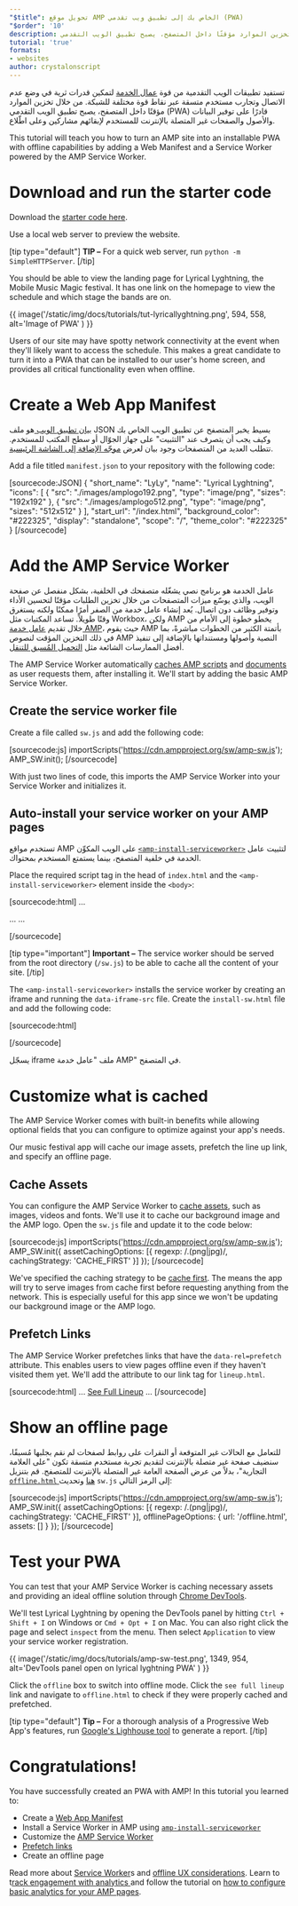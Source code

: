 ```yaml
---
"$title": تحويل موقع AMP الخاص بك إلى تطبيق ويب تقدمي (PWA)
"$order": '10'
description: من خلال تخزين الموارد مؤقتًا داخل المتصفح، يصبح تطبيق الويب التقدمي (PWA) قادرًا على توفير البيانات والأصول والصفحات غير المتصلة بالإنترنت للمستخدم لإبقائهم مشاركين وعلى اطّلاع.
tutorial: 'true'
formats:
- websites
author: crystalonscript
---
```


تستفيد تطبيقات الويب التقدمية من قوة [عمال الخدمة](https://developer.mozilla.org/en-US/docs/Web/API/Service_Worker_API) لتمكين قدرات ثرية في وضع عدم الاتصال وتجارب مستخدم متسقة عبر نقاط قوة مختلفة للشبكة. من خلال تخزين الموارد مؤقتًا داخل المتصفح، يصبح تطبيق الويب التقدمي (PWA) قادرًا على توفير البيانات والأصول والصفحات غير المتصلة بالإنترنت للمستخدم لإبقائهم مشاركين وعلى اطّلاع.

This tutorial will teach you how to turn an AMP site into an installable PWA with offline capabilities by adding a Web Manifest and a Service Worker powered by the AMP Service Worker.

# Download and run the starter code

Download the [starter code here](/static/files/tutorials/amptopwa.zip).

Use a local web server to preview the website.

[tip type="default"] **TIP –** For a quick web server, run `python -m SimpleHTTPServer`. [/tip]

You should be able to view the landing page for Lyrical Lyghtning, the Mobile Music Magic festival. It has one link on the homepage to view the schedule and which stage the bands are on.

{{ image('/static/img/docs/tutorials/tut-lyricallyghtning.png', 594, 558, alt='Image of PWA' ) }}

Users of our site may have spotty network connectivity at the event when they'll likely want to access the schedule. This makes a great candidate to turn it into a PWA that can be installed to our user's home screen, and provides all critical functionality even when offline.

# Create a Web App Manifest

[بيان تطبيق الويب ](https://developers.google.com/web/fundamentals/web-app-manifest/)هو ملف JSON بسيط يخبر المتصفح عن تطبيق الويب الخاص بك وكيف يجب أن يتصرف عند "التثبيت" على جهاز الجوّال أو سطح المكتب للمستخدم. تتطلب العديد من المتصفحات وجود بيان لعرض [موجّه الإضافة إلى الشاشة الرئيسية](https://developers.google.com/web/fundamentals/app-install-banners/).

Add a file titled `manifest.json` to your repository with the following code:

[sourcecode:JSON]
{
"short_name": "LyLy",
"name": "Lyrical Lyghtning",
"icons": [
{
"src": "./images/amplogo192.png",
"type": "image/png",
"sizes": "192x192"
},
{
"src": "./images/amplogo512.png",
"type": "image/png",
"sizes": "512x512"
}
],
"start_url": "/index.html",
"background_color": "#222325",
"display": "standalone",
"scope": "/",
"theme_color": "#222325"
}
[/sourcecode]

# Add the AMP Service Worker

عامل الخدمة هو برنامج نصي يشغّله متصفحك في الخلفية، بشكل منفصل عن صفحة الويب، والذي يوسّع ميزات المتصفحات من خلال تخزين الطلبات مؤقتًا لتحسين الأداء وتوفير وظائف دون اتصال. يُعد إنشاء عامل خدمة من الصفر أمرًا ممكنًا ولكنه يستغرق وقتًا طويلاً. تساعد المكتبات مثل Workbox، ولكن AMP يخطو خطوة إلى الأمام من خلال تقديم [عامل خدمة AMP](https://github.com/ampproject/amp-sw)، حيث يقوم AMP بأتمتة الكثير من الخطوات مباشرةً، بما في ذلك التخزين المؤقت لنصوص AMP النصية وأصولها ومستنداتها بالإضافة إلى تنفيذ أفضل الممارسات الشائعة مثل [التحميل المُسبق للتنقل](https://developers.google.com/web/updates/2017/02/navigation-preload).

The AMP Service Worker automatically [caches AMP scripts](https://github.com/ampproject/amp-sw/tree/master/src/modules/amp-caching) and [documents](https://github.com/ampproject/amp-sw/tree/master/src/modules/document-caching) as user requests them, after installing it. We'll start by adding the basic AMP Service Worker.

## Create the service worker file

Create a file called `sw.js` and add the following code:

[sourcecode:js]
importScripts('https://cdn.ampproject.org/sw/amp-sw.js');
AMP_SW.init();
[/sourcecode]

With just two lines of code, this imports the AMP Service Worker into your Service Worker and initializes it.

## Auto-install your service worker on your AMP pages

تستخدم مواقع AMP على الويب المكوِّن [`<amp-install-serviceworker>`](../../../documentation/components/reference/amp-install-serviceworker.md) لتثبيت عامل الخدمة في خلفية المتصفح، بينما يستمتع المستخدم بمحتواك.

Place the required script tag in the head of `index.html` and the `<amp-install-serviceworker>` element inside the `<body>`:

[sourcecode:html]
…

<script async custom-element="amp-install-serviceworker" src="https://cdn.ampproject.org/v0/amp-install-serviceworker-0.1.js"></script>

…
...
<amp-install-serviceworker src="/sw.js"
           data-iframe-src="install-sw.html"
           layout="nodisplay">
</amp-install-serviceworker>

</body>
[/sourcecode]

[tip type="important"] **Important –** The service worker should be served from the root directory (`/sw.js`) to be able to cache all the content of your site. [/tip]

The `<amp-install-serviceworker>` installs the service worker by creating an iframe and running the `data-iframe-src` file. Create the `install-sw.html` file and add the following code:

[sourcecode:html]

<!doctype html>
<title>installing service worker</title>
<script type='text/javascript'>
 if('serviceWorker' in navigator) {
   navigator.serviceWorker.register('./sw.js');
 };
</script>
[/sourcecode]

يسجّل iframe ملف "عامل خدمة AMP" في المتصفح.

# Customize what is cached

The AMP Service Worker comes with built-in benefits while allowing optional fields that you can configure to optimize against your app's needs.

Our music festival app will cache our image assets, prefetch the line up link, and specify an offline page.

## Cache Assets

You can configure the AMP Service Worker to [cache assets](https://github.com/ampproject/amp-sw/tree/master/src/modules/asset-caching), such as images, videos and fonts. We'll use it to cache our background image and the AMP logo. Open the `sw.js` file and update it to the code below:

[sourcecode:js]
importScripts('https://cdn.ampproject.org/sw/amp-sw.js');
AMP_SW.init({
assetCachingOptions: [{
regexp: /\.(png|jpg)/,
cachingStrategy: 'CACHE_FIRST'
}]
});
[/sourcecode]

We've specified the caching strategy to be [cache first](https://developers.google.com/web/fundamentals/instant-and-offline/offline-cookbook/#cache-falling-back-to-network). The means the app will try to serve images from cache first before requesting anything from the network. This is especially useful for this app since we won't be updating our background image or the AMP logo.

## Prefetch Links

The AMP Service Worker prefetches links that have the `data-rel=prefetch` attribute. This enables users to view pages offline even if they haven't visited them yet. We'll add the attribute to our link tag for `lineup.html`.

[sourcecode:html]
...
<a href="/lineup.html" data-rel="prefetch">See Full Lineup</a>
...
[/sourcecode]

# Show an offline page

للتعامل مع الحالات غير المتوقعة أو النقرات على روابط لصفحات لم نقم بجلبها مُسبقًا، سنضيف صفحة غير متصلة بالإنترنت لتقديم تجربة مستخدم متسقة تكون "على العلامة التجارية"، بدلاً من عرض الصفحة العامة غير المتصلة بالإنترنت للمتصفح. قم بتنزيل [`offline.html` هنا](/static/files/tutorials/offline.zip) وتحديث `sw.js` إلى الرمز التالي:

[sourcecode:js]
importScripts('https://cdn.ampproject.org/sw/amp-sw.js');
AMP_SW.init({
assetCachingOptions: [{
regexp: /\.(png|jpg)/,
cachingStrategy: 'CACHE_FIRST'
}],
offlinePageOptions: {
url: '/offline.html',
assets: []
}
});
[/sourcecode]

# Test your PWA

You can test that your AMP Service Worker is caching necessary assets and providing an ideal offline solution through [Chrome DevTools](https://developers.google.com/web/tools/chrome-devtools/progressive-web-apps).

We'll test Lyrical Lyghtning by opening the DevTools panel by hitting `Ctrl + Shift + I` on Windows or `Cmd + Opt + I` on Mac. You can also right click the page and select `inspect` from the menu. Then select `Application` to view your service worker registration.

{{ image('/static/img/docs/tutorials/amp-sw-test.png', 1349, 954, alt='DevTools panel open on lyrical lyghtning PWA' ) }}

Click the `offline` box to switch into offline mode. Click the `see full lineup` link and navigate to `offline.html` to check if they were properly cached and prefetched.

[tip type="default"] **Tip –** For a thorough analysis of a Progressive Web App's features, run [Google's Lighhouse tool](https://developers.google.com/web/ilt/pwa/lighthouse-pwa-analysis-tool) to generate a report. [/tip]

# Congratulations!

You have successfully created an PWA with AMP! In this tutorial you learned to:

- Create a [Web App Manifest](https://developers.google.com/web/fundamentals/web-app-manifest/)
- Install a Service Worker in AMP using [`amp-install-serviceworker`](../../../documentation/components/reference/amp-install-serviceworker.md)
- Customize the [AMP Service Worker ](https://amp.dev/documentation/guides-and-tutorials/optimize-and-measure/amp-as-pwa.html)
- [Prefetch links ](https://developer.mozilla.org/en-US/docs/Web/HTTP/Link_prefetching_FAQ)
- Create an offline page

Read more about [Service Worker](https://amp.dev/documentation/guides-and-tutorials/optimize-and-measure/amp-as-pwa.html)s and [offline UX considerations](https://developers.google.com/web/fundamentals/instant-and-offline/offline-ux). Learn to t[rack engagement with analytics ](https://amp.dev/documentation/guides-and-tutorials/optimize-measure/configure-analytics/index.html)and follow the tutorial on [how to configure basic analytics for your AMP pages](https://amp.dev/documentation/guides-and-tutorials/optimize-and-measure/tracking-engagement.html).

